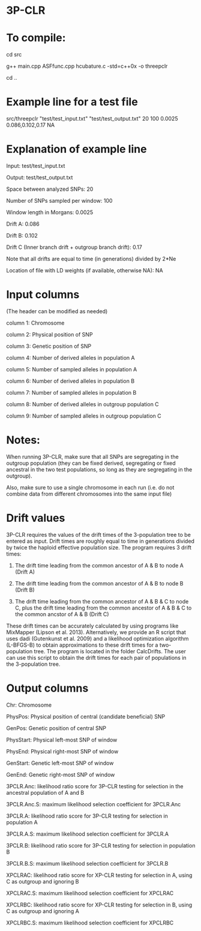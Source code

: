 # 3P-CLR

# To compile:

cd src

g++ main.cpp ASFfunc.cpp hcubature.c -std=c++0x -o threepclr

cd ..

# Example line for a test file

src/threepclr "test/test_input.txt" "test/test_output.txt" 20 100 0.0025 0.086,0.102,0.17 NA

# Explanation of example line

Input: test/test_input.txt

Output: test/test_output.txt

Space between analyzed SNPs: 20

Number of SNPs sampled per window: 100

Window length in Morgans: 0.0025

Drift A: 0.086

Drift B: 0.102

Drift C (Inner branch drift + outgroup branch drift): 0.17

Note that all drifts are equal to time (in generations) divided by 2*Ne

Location of file with LD weights (if available, otherwise NA): NA


# Input columns 

(The header can be modified as needed)

column 1: Chromosome

column 2: Physical position of SNP

column 3: Genetic position of SNP

column 4: Number of derived alleles in population A

column 5: Number of sampled alleles in population A

column 6: Number of derived alleles in population B

column 7: Number of sampled alleles in population B

column 8: Number of derived alleles in outgroup population C

column 9: Number of sampled alleles in outgroup population C

# Notes: 

When running 3P-CLR, make sure that all SNPs are segregating in the outgroup population (they can be fixed derived, segregating or fixed ancestral in the two test populations, so long as they are segregating in the outgroup).

Also, make sure to use a single chromosome in each run (i.e. do not combine data from different chromosomes into the same input file)

# Drift values

3P-CLR requires the values of the drift times of the 3-population tree to be entered as input. Drift times are roughly equal to time in generations divided by twice the haploid effective population size. The program requires 3 drift times:

1) The drift time leading from the common ancestor of A & B to node A (Drift A)

2) The drift time leading from the common ancestor of A & B to node B (Drift B)

3) The drift time leading from the common ancestor of A & B & C to node C, plus the drift time leading from the common ancestor of A & B & C to the common ancstor of A & B (Drift C)

These drift times can be accurately calculated by using programs like MixMapper (Lipson et al. 2013). Alternatively, we provide an R script that uses dadi (Gutenkunst et al. 2009) and a likelihood optimization algorithm (L-BFGS-B) to obtain approximations to these drift times for a two-population tree. The program is located in the folder CalcDrifts. The user can use this script to obtain the drift times for each pair of populations in the 3-population tree.

# Output columns

Chr: Chromosome

PhysPos: Physical position of central (candidate beneficial) SNP

GenPos: Genetic position of central SNP

PhysStart: Physical left-most SNP of window

PhysEnd: Physical right-most SNP of window

GenStart: Genetic left-most SNP of window

GenEnd: Genetic right-most SNP of window

3PCLR.Anc: likelihood ratio score for 3P-CLR testing for selection in the ancestral population of A and B

3PCLR.Anc.S: maximum likelihood selection coefficient for 3PCLR.Anc

3PCLR.A: likelihood ratio score for 3P-CLR testing for selection in population A

3PCLR.A.S: maximum likelihood selection coefficient for 3PCLR.A

3PCLR.B: likelihood ratio score for 3P-CLR testing for selection in population B

3PCLR.B.S: maximum likelihood selection coefficient for 3PCLR.B

XPCLRAC: likelihood ratio score for XP-CLR testing for selection in A, using C as outgroup and ignoring B

XPCLRAC.S: maximum likelihood selection coefficient for XPCLRAC

XPCLRBC: likelihood ratio score for XP-CLR testing for selection in B, using C as outgroup and ignoring A

XPCLRBC.S: maximum likelihood selection coefficient for XPCLRBC
